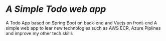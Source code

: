 # _A Simple Todo web app_

A Todo App based on Spring Boot on back-end and Vuejs on front-end
A simple web app to lear new technologies such as AWS ECR, Azure Piplines
and improve my other tech skills


